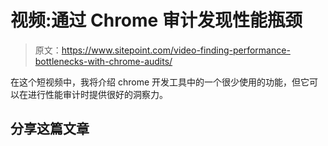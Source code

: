 # 视频:通过 Chrome 审计发现性能瓶颈

> 原文：<https://www.sitepoint.com/video-finding-performance-bottlenecks-with-chrome-audits/>

在这个短视频中，我将介绍 chrome 开发工具中的一个很少使用的功能，但它可以在进行性能审计时提供很好的洞察力。

## 分享这篇文章